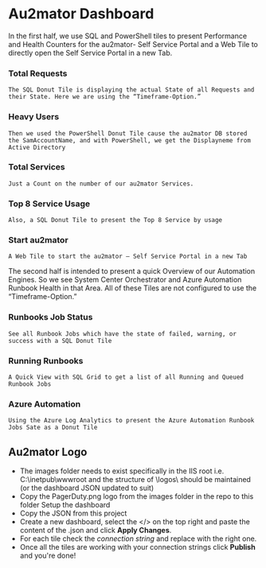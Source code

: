 # Au2mator Dashboard

In the first half, we use SQL and PowerShell tiles to present Performance and Health Counters for the au2mator- Self Service Portal and a Web Tile to directly open the Self Service Portal in a new Tab.

### Total Requests
	The SQL Donut Tile is displaying the actual State of all Requests and their State. Here we are using the “Timeframe-Option.”

### Heavy Users
	Then we used the PowerShell Donut Tile cause the au2mator DB stored the SamAccountName, and with PowerShell, we get the Displayneme from Active Directory

### Total Services
	Just a Count on the number of our au2mator Services.

### Top 8 Service Usage
	Also, a SQL Donut Tile to present the Top 8 Service by usage

### Start au2mator
	A Web Tile to start the au2mator – Self Service Portal in a new Tab
  

The second half is intended to present a quick Overview of our Automation Engines. So we see System Center Orchestrator and Azure Automation Runbook Health in that Area. All of these Tiles are not configured to use the “Timeframe-Option.”

### Runbooks Job Status
	See all Runbook Jobs which have the state of failed, warning, or success with a SQL Donut Tile

### Running Runbooks
	A Quick View with SQL Grid to get a list of all Running and Queued Runbook Jobs

### Azure Automation
	Using the Azure Log Analytics to present the Azure Automation Runbook Jobs Sate as a Donut Tile
 
## Au2mator Logo
- The images folder needs to exist specifically in the IIS root i.e. C:\inetpub\wwwroot and the structure of \logos\ should be maintained (or the dashboard JSON updated to suit)
- Copy the PagerDuty.png logo from the images folder in the repo to this folder
Setup the dashboard
- Copy the JSON from this project
- Create a new dashboard, select the </> on the top right and paste the content of the .json and click **Apply Changes**.
- For each tile check the *connection string* and replace with the right one.
- Once all the tiles are working with your connection strings click **Publish** and you're done!
  

